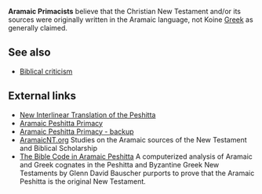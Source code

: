 **Aramaic Primacists** believe that the Christian New Testament
and/or its sources were originally written in the Aramaic language,
not Koine [Greek](Greek "Greek") as generally claimed.


## See also

-   [Biblical criticism](Biblical_criticism "Biblical criticism")

## External links

-   [New Interlinear Translation of the Peshitta](http://www.peshitta.org)
-   [Aramaic Peshitta Primacy](http://www.aramaicpeshitta.com)
-   [Aramaic Peshitta Primacy - backup](http://www.peshitta.netfirms.com)
-   [AramaicNT.org](http://www.aramaicnt.org/) Studies on the
    Aramaic sources of the New Testament and Biblical Scholarship
-   [The Bible Code in Aramaic Peshitta](http://peshitta.ultimasurf.com/)
    A computerized analysis of Aramaic and Greek cognates in the
    Peshitta and Byzantine Greek New Testaments by Glenn David Bauscher
    purports to prove that the Aramaic Peshitta is the original New
    Testament.



